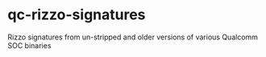 # qc-rizzo-signatures
Rizzo signatures from un-stripped and older versions of various Qualcomm SOC binaries
